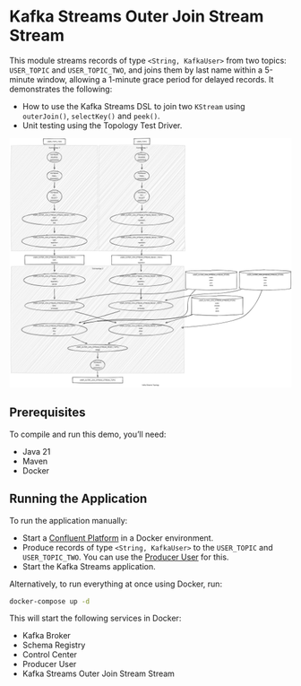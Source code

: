 # Kafka Streams Outer Join Stream Stream

This module streams records of type `<String, KafkaUser>` from two topics: `USER_TOPIC` and `USER_TOPIC_TWO`,
and joins them by last name within a 5-minute window, allowing a 1-minute grace period for delayed records.
It demonstrates the following:

- How to use the Kafka Streams DSL to join two `KStream` using `outerJoin()`, `selectKey()` and `peek()`.
- Unit testing using the Topology Test Driver.

![topology.png](topology.png)

## Prerequisites

To compile and run this demo, you’ll need:

- Java 21
- Maven
- Docker

## Running the Application

To run the application manually:

- Start a [Confluent Platform](https://docs.confluent.io/platform/current/quickstart/ce-docker-quickstart.html#step-1-download-and-start-cp) in a Docker environment.
- Produce records of type `<String, KafkaUser>` to the `USER_TOPIC` and `USER_TOPIC_TWO`. You can use the [Producer User](../specific-producers/kafka-streams-producer-user) for this.
- Start the Kafka Streams application.

Alternatively, to run everything at once using Docker, run:

```bash
docker-compose up -d
```

This will start the following services in Docker:

- Kafka Broker
- Schema Registry
- Control Center
- Producer User
- Kafka Streams Outer Join Stream Stream

